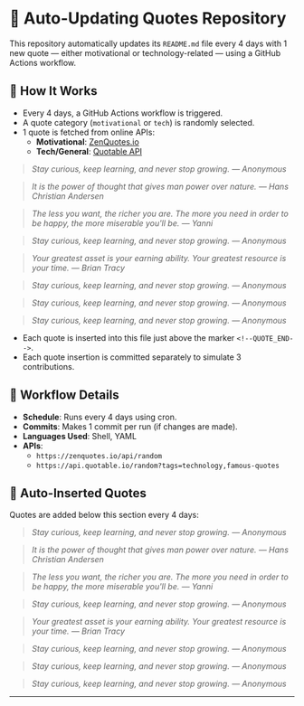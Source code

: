 # 🔁 Auto-Updating Quotes Repository

This repository automatically updates its `README.md` file every 4 days with 1 new quote — either motivational or technology-related — using a GitHub Actions workflow.

## 🚀 How It Works

- Every 4 days, a GitHub Actions workflow is triggered.
- A quote category (`motivational` or `tech`) is randomly selected.
- 1 quote is fetched from online APIs:
  - **Motivational**: [ZenQuotes.io](https://zenquotes.io)
  - **Tech/General**: [Quotable API](https://api.quotable.io)




> _Stay curious, keep learning, and never stop growing. — Anonymous_

> _It is the power of thought that gives man power over nature. — Hans Christian Andersen_

> _The less you want, the richer you are. The more you need in order to be happy, the more miserable you'll be. — Yanni_

> _Stay curious, keep learning, and never stop growing. — Anonymous_

> _Your greatest asset is your earning ability. Your greatest resource is your time. — Brian Tracy_

> _Stay curious, keep learning, and never stop growing. — Anonymous_

> _Stay curious, keep learning, and never stop growing. — Anonymous_

> _Stay curious, keep learning, and never stop growing. — Anonymous_

- Each quote is inserted into this file just above the marker `<!--QUOTE_END-->`.
- Each quote insertion is committed separately to simulate 3 contributions.

## 🔧 Workflow Details

- **Schedule**: Runs every 4 days using cron.
- **Commits**: Makes 1 commit per run (if changes are made).
- **Languages Used**: Shell, YAML
- **APIs**:
  - `https://zenquotes.io/api/random`
  - `https://api.quotable.io/random?tags=technology,famous-quotes`

## 📄 Auto-Inserted Quotes

Quotes are added below this section every 4 days:

<!--QUOTE_START-->

> _Stay curious, keep learning, and never stop growing. — Anonymous_

> _It is the power of thought that gives man power over nature. — Hans Christian Andersen_

> _The less you want, the richer you are. The more you need in order to be happy, the more miserable you'll be. — Yanni_

> _Stay curious, keep learning, and never stop growing. — Anonymous_

> _Your greatest asset is your earning ability. Your greatest resource is your time. — Brian Tracy_

> _Stay curious, keep learning, and never stop growing. — Anonymous_

> _Stay curious, keep learning, and never stop growing. — Anonymous_

> _Stay curious, keep learning, and never stop growing. — Anonymous_

<!--QUOTE_END-->

---


